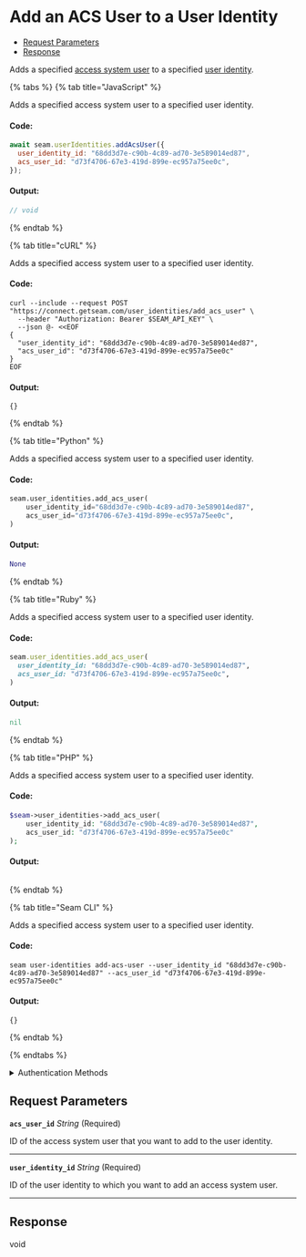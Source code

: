 # Add an ACS User to a User Identity

- [Request Parameters](#request-parameters)
- [Response](#response)

Adds a specified [access system user](https://docs.seam.co/latest/capability-guides/access-systems/user-management) to a specified [user identity](../../capability-guides/mobile-access/managing-mobile-app-user-accounts-with-user-identities.md#what-is-a-user-identity).


{% tabs %}
{% tab title="JavaScript" %}

Adds a specified access system user to a specified user identity.

#### Code:

```javascript
await seam.userIdentities.addAcsUser({
  user_identity_id: "68dd3d7e-c90b-4c89-ad70-3e589014ed87",
  acs_user_id: "d73f4706-67e3-419d-899e-ec957a75ee0c",
});
```

#### Output:

```javascript
// void
```
{% endtab %}

{% tab title="cURL" %}

Adds a specified access system user to a specified user identity.

#### Code:

```curl
curl --include --request POST "https://connect.getseam.com/user_identities/add_acs_user" \
  --header "Authorization: Bearer $SEAM_API_KEY" \
  --json @- <<EOF
{
  "user_identity_id": "68dd3d7e-c90b-4c89-ad70-3e589014ed87",
  "acs_user_id": "d73f4706-67e3-419d-899e-ec957a75ee0c"
}
EOF
```

#### Output:

```curl
{}
```
{% endtab %}

{% tab title="Python" %}

Adds a specified access system user to a specified user identity.

#### Code:

```python
seam.user_identities.add_acs_user(
    user_identity_id="68dd3d7e-c90b-4c89-ad70-3e589014ed87",
    acs_user_id="d73f4706-67e3-419d-899e-ec957a75ee0c",
)
```

#### Output:

```python
None
```
{% endtab %}

{% tab title="Ruby" %}

Adds a specified access system user to a specified user identity.

#### Code:

```ruby
seam.user_identities.add_acs_user(
  user_identity_id: "68dd3d7e-c90b-4c89-ad70-3e589014ed87",
  acs_user_id: "d73f4706-67e3-419d-899e-ec957a75ee0c",
)
```

#### Output:

```ruby
nil
```
{% endtab %}

{% tab title="PHP" %}

Adds a specified access system user to a specified user identity.

#### Code:

```php
$seam->user_identities->add_acs_user(
    user_identity_id: "68dd3d7e-c90b-4c89-ad70-3e589014ed87",
    acs_user_id: "d73f4706-67e3-419d-899e-ec957a75ee0c"
);
```

#### Output:

```php

```
{% endtab %}

{% tab title="Seam CLI" %}

Adds a specified access system user to a specified user identity.

#### Code:

```seam_cli
seam user-identities add-acs-user --user_identity_id "68dd3d7e-c90b-4c89-ad70-3e589014ed87" --acs_user_id "d73f4706-67e3-419d-899e-ec957a75ee0c"
```

#### Output:

```seam_cli
{}
```
{% endtab %}

{% endtabs %}


<details>

<summary>Authentication Methods</summary>

- API key
- Personal access token
  <br>Must also include the `seam-workspace` header in the request.

To learn more, see [Authentication](https://docs.seam.co/latest/api/authentication).
</details>

## Request Parameters

**`acs_user_id`** *String* (Required)

ID of the access system user that you want to add to the user identity.

---

**`user_identity_id`** *String* (Required)

ID of the user identity to which you want to add an access system user.

---


## Response

void

